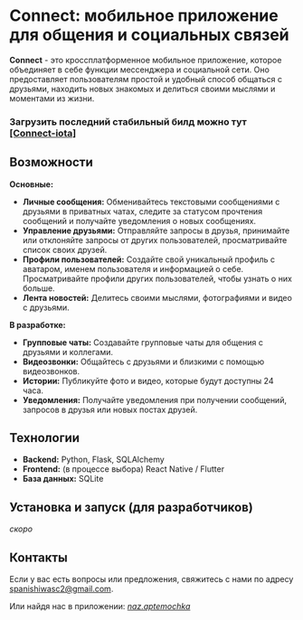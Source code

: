# Connect: мобильное приложение для общения и социальных связей

**Connect** - это кроссплатформенное мобильное приложение, которое объединяет в себе функции мессенджера и социальной сети. Оно предоставляет пользователям простой и удобный способ общаться с друзьями, находить новых знакомых и делиться своими мыслями и моментами из жизни.
### Загрузить последний стабильный билд можно тут **[[Connect-iota]](https://github.com/SL1dee36/Connect/releases/tag/iota)**

## Возможности

**Основные:**

* **Личные сообщения:** Обменивайтесь текстовыми сообщениями с друзьями в приватных чатах, следите за статусом прочтения сообщений и получайте уведомления о новых сообщениях.
* **Управление друзьями:** Отправляйте запросы в друзья, принимайте или отклоняйте запросы от других пользователей, просматривайте список своих друзей.
* **Профили пользователей:** Создайте свой уникальный профиль с аватаром, именем пользователя и информацией о себе. Просматривайте профили других пользователей, чтобы узнать о них больше.
* **Лента новостей:** Делитесь своими мыслями, фотографиями и видео с друзьями.

**В разработке:**

* **Групповые чаты:** Создавайте групповые чаты для общения с друзьями и коллегами.
* **Видеозвонки:** Общайтесь с друзьями и близкими с помощью видеозвонков.
* **Истории:** Публикуйте фото и видео, которые будут доступны 24 часа.
* **Уведомления:** Получайте уведомления при получении сообщений, запросов в друзья или новых постах друзей.

## Технологии

* **Backend:** Python, Flask, SQLAlchemy
* **Frontend:** (в процессе выбора) React Native / Flutter
* **База данных:** SQLite

## Установка и запуск (для разработчиков)
  _скоро_

## Контакты

Если у вас есть вопросы или предложения, свяжитесь с нами по адресу [spanishiwasc2@gmail.com](mailto:spanishiwasc2@gmail.com).

Или найдя нас в приложении: _[naz.aptemochka](https://connect-ion.ru/profile/naz.aptemochka)_


